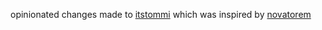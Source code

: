opinionated changes made to <a href="https://github.com/itstommi/Spotify-Readme">itstommi</a> which was inspired by <a href="https://github.com/novatorem/novatorem">novatorem</a>
